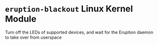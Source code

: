 # `eruption-blackout` Linux Kernel Module

Turn off the LEDs of supported devices, and wait for the Eruption daemon to take over from userspace
